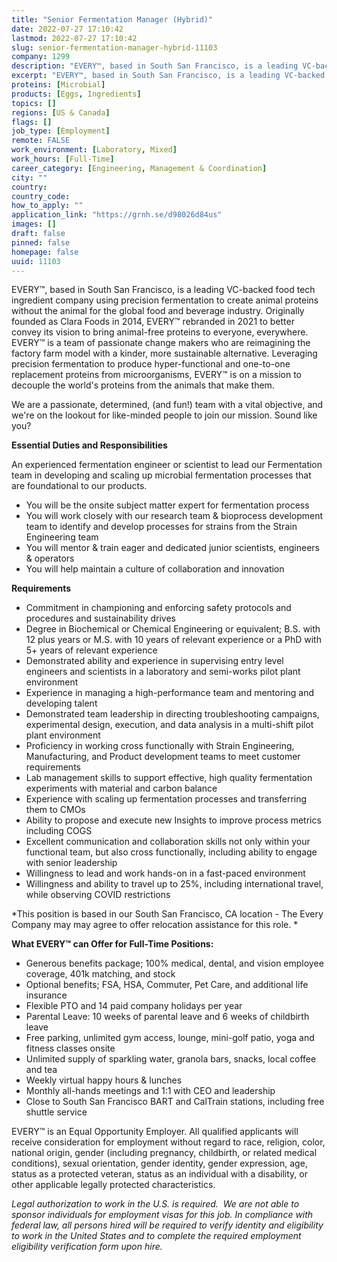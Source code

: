 ```yaml
---
title: "Senior Fermentation Manager (Hybrid)"
date: 2022-07-27 17:10:42
lastmod: 2022-07-27 17:10:42
slug: senior-fermentation-manager-hybrid-11103
company: 1299
description: "EVERY™, based in South San Francisco, is a leading VC-backed food tech ingredient company using precision fermentation to create animal proteins without the animal for the global food and beverage industry. Originally founded as Clara Foods in 2014, EVERY™ rebranded in 2021 to better convey its vision to bring animal-free proteins to everyone, everywhere. EVERY™ is a team of passionate change makers who are reimagining the factory farm model with a kinder, more sustainable alternative."
excerpt: "EVERY™, based in South San Francisco, is a leading VC-backed food tech ingredient company using precision fermentation to create animal proteins without the animal for the global food and beverage industry. Originally founded as Clara Foods in 2014, EVERY™ rebranded in 2021 to better convey its vision to bring animal-free proteins to everyone, everywhere. EVERY™ is a team of passionate change makers who are reimagining the factory farm model with a kinder, more sustainable alternative."
proteins: [Microbial]
products: [Eggs, Ingredients]
topics: []
regions: [US & Canada]
flags: []
job_type: [Employment]
remote: FALSE
work_environment: [Laboratory, Mixed]
work_hours: [Full-Time]
career_category: [Engineering, Management & Coordination]
city: ""
country: 
country_code: 
how_to_apply: ""
application_link: "https://grnh.se/d98026d84us"
images: []
draft: false
pinned: false
homepage: false
uuid: 11103
---
```

EVERY™, based in South San Francisco, is a leading VC-backed food tech
ingredient company using precision fermentation to create animal
proteins without the animal for the global food and beverage industry.
Originally founded as Clara Foods in 2014, EVERY™ rebranded in 2021 to
better convey its vision to bring animal-free proteins to everyone,
everywhere. EVERY™ is a team of passionate change makers who are
reimagining the factory farm model with a kinder, more sustainable
alternative. Leveraging precision fermentation to produce
hyper-functional and one-to-one replacement proteins from
microorganisms, EVERY™ is on a mission to decouple the world's proteins
from the animals that make them.

We are a passionate, determined, (and fun!) team with a vital objective,
and we\'re on the lookout for like-minded people to join our mission.
Sound like you?

**Essential Duties and Responsibilities**

An experienced fermentation engineer or scientist to lead our
Fermentation team in developing and scaling up microbial fermentation
processes that are foundational to our products.

-   You will be the onsite subject matter expert for fermentation
    process
-   You will work closely with our research team & bioprocess
    development team to identify and develop processes for strains from
    the Strain Engineering team
-   You will mentor & train eager and dedicated junior scientists,
    engineers & operators
-   You will help maintain a culture of collaboration and innovation

**Requirements**

-   Commitment in championing and enforcing safety protocols and
    procedures and sustainability drives
-   Degree in Biochemical or Chemical Engineering or equivalent; B.S.
    with 12 plus years or M.S. with 10 years of relevant experience or a
    PhD with 5+ years of relevant experience
-   Demonstrated ability and experience in supervising entry level
    engineers and scientists in a laboratory and semi-works pilot plant
    environment
-   Experience in managing a high-performance team and mentoring and
    developing talent
-   Demonstrated team leadership in directing troubleshooting campaigns,
    experimental design, execution, and data analysis in a multi-shift
    pilot plant environment
-   Proficiency in working cross functionally with Strain Engineering,
    Manufacturing, and Product development teams to meet customer
    requirements
-   Lab management skills to support effective, high quality
    fermentation experiments with material and carbon balance
-   Experience with scaling up fermentation processes and transferring
    them to CMOs
-   Ability to propose and execute new Insights to improve process
    metrics including COGS
-   Excellent communication and collaboration skills not only within
    your functional team, but also cross functionally, including ability
    to engage with senior leadership
-   Willingness to lead and work hands-on in a fast-paced environment
-   Willingness and ability to travel up to 25%, including international
    travel, while observing COVID restrictions

*This position is based in our South San Francisco, CA location - The
Every Company may may agree to offer relocation assistance for this
role. *

**What EVERY™ can Offer for Full-Time Positions:**

-   Generous benefits package; 100% medical, dental, and vision employee
    coverage, 401k matching, and stock
-   Optional benefits; FSA, HSA, Commuter, Pet Care, and additional life
    insurance
-   Flexible PTO and 14 paid company holidays per year
-   Parental Leave: 10 weeks of parental leave and 6 weeks of childbirth
    leave
-   Free parking, unlimited gym access, lounge, mini-golf patio, yoga
    and fitness classes onsite
-   Unlimited supply of sparkling water, granola bars, snacks, local
    coffee and tea
-   Weekly virtual happy hours & lunches
-   Monthly all-hands meetings and 1:1 with CEO and leadership
-   Close to South San Francisco BART and CalTrain stations, including
    free shuttle service

EVERY™ is an Equal Opportunity Employer. All qualified applicants will
receive consideration for employment without regard to race, religion,
color, national origin, gender (including pregnancy, childbirth, or
related medical conditions), sexual orientation, gender identity, gender
expression, age, status as a protected veteran, status as an individual
with a disability, or other applicable legally protected
characteristics.

*Legal authorization to work in the U.S. is required.  We are not able
to sponsor individuals for employment visas for this job. In compliance
with federal law, all persons hired will be required to verify identity
and eligibility to work in the United States and to complete the
required employment eligibility verification form upon hire.*

